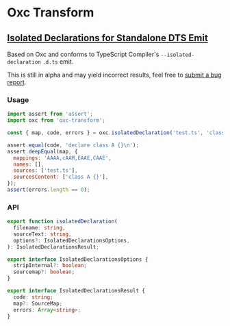 # Oxc Transform

## [Isolated Declarations for Standalone DTS Emit](https://devblogs.microsoft.com/typescript/announcing-typescript-5-5-beta/#isolated-declarations)

Based on Oxc and conforms to TypeScript Compiler's `--isolated-declaration` `.d.ts` emit.

This is still in alpha and may yield incorrect results, feel free to [submit a bug report](https://github.com/oxc-project/oxc/issues/new?assignees=&labels=C-bug&projects=&template=bug_report.md&title=isolated-declarations:).

### Usage

```javascript
import assert from 'assert';
import oxc from 'oxc-transform';

const { map, code, errors } = oxc.isolatedDeclaration('test.ts', 'class A {}', { sourcemap: true });

assert.equal(code, 'declare class A {}\n');
assert.deepEqual(map, {
  mappings: 'AAAA,cAAM,EAAE,CAAE',
  names: [],
  sources: ['test.ts'],
  sourcesContent: ['class A {}'],
});
assert(errors.length == 0);
```

### API

```typescript
export function isolatedDeclaration(
  filename: string,
  sourceText: string,
  options?: IsolatedDeclarationsOptions,
): IsolatedDeclarationsResult;

export interface IsolatedDeclarationsOptions {
  stripInternal?: boolean;
  sourcemap?: boolean;
}

export interface IsolatedDeclarationsResult {
  code: string;
  map?: SourceMap;
  errors: Array<string>;
}
```
